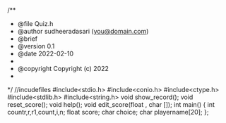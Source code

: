 /**
 * @file Quiz.h
 * @author sudheeradasari (you@domain.com)
 * @brief 
 * @version 0.1
 * @date 2022-02-10
 * 
 * @copyright Copyright (c) 2022
 * 
 */
//incudefiles
   #include<stdio.h>
   #include<conio.h>
   #include<ctype.h>
   #include<stdlib.h>
   #include<string.h>
  void show_record();
  void reset_score();
  void help();
  void edit_score(float , char []);
  int main()
     {
     int countr,r,r1,count,i,n;
     float score;
     char choice;
     char playername[20];
     };
